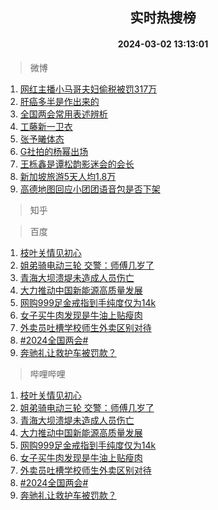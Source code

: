 <div align="center"><h2>实时热搜榜</h2><h4>2024-03-02 13:13:01</h4></div>

> 微博  

1. [网红主播小马哥夫妇偷税被罚317万](https://s.weibo.com/weibo?q=%23%E7%BD%91%E7%BA%A2%E4%B8%BB%E6%92%AD%E5%B0%8F%E9%A9%AC%E5%93%A5%E5%A4%AB%E5%A6%87%E5%81%B7%E7%A8%8E%E8%A2%AB%E7%BD%9A317%E4%B8%87%23&t=31&band_rank=1&Refer=top)<br />
2. [肝癌多半是作出来的](https://s.weibo.com/weibo?q=%23%E8%82%9D%E7%99%8C%E5%A4%9A%E5%8D%8A%E6%98%AF%E4%BD%9C%E5%87%BA%E6%9D%A5%E7%9A%84%23&t=31&band_rank=2&Refer=top)<br />
3. [全国两会常用表述辨析](https://s.weibo.com/weibo?q=%23%E5%85%A8%E5%9B%BD%E4%B8%A4%E4%BC%9A%E5%B8%B8%E7%94%A8%E8%A1%A8%E8%BF%B0%E8%BE%A8%E6%9E%90%23&t=31&band_rank=3&Refer=top)<br />
4. [工藤新一卫衣](https://s.weibo.com/weibo?q=%E5%B7%A5%E8%97%A4%E6%96%B0%E4%B8%80%E5%8D%AB%E8%A1%A3&t=31&band_rank=4&Refer=top)<br />
5. [张予曦体态](https://s.weibo.com/weibo?q=%23%E5%BC%A0%E4%BA%88%E6%9B%A6%E4%BD%93%E6%80%81%23&t=31&band_rank=5&Refer=top)<br />
6. [G社拍的杨幂出场](https://s.weibo.com/weibo?q=%23G%E7%A4%BE%E6%8B%8D%E7%9A%84%E6%9D%A8%E5%B9%82%E5%87%BA%E5%9C%BA%23&t=31&band_rank=6&Refer=top)<br />
7. [王栎鑫是谭松韵影迷会的会长](https://s.weibo.com/weibo?q=%23%E7%8E%8B%E6%A0%8E%E9%91%AB%E6%98%AF%E8%B0%AD%E6%9D%BE%E9%9F%B5%E5%BD%B1%E8%BF%B7%E4%BC%9A%E7%9A%84%E4%BC%9A%E9%95%BF%23&t=31&band_rank=7&Refer=top)<br />
8. [新加坡旅游5天人均1.8万](https://s.weibo.com/weibo?q=%23%E6%96%B0%E5%8A%A0%E5%9D%A1%E6%97%85%E6%B8%B85%E5%A4%A9%E4%BA%BA%E5%9D%871.8%E4%B8%87%23&t=31&band_rank=8&Refer=top)<br />
9. [高德地图回应小团团语音包是否下架](https://s.weibo.com/weibo?q=%23%E9%AB%98%E5%BE%B7%E5%9C%B0%E5%9B%BE%E5%9B%9E%E5%BA%94%E5%B0%8F%E5%9B%A2%E5%9B%A2%E8%AF%AD%E9%9F%B3%E5%8C%85%E6%98%AF%E5%90%A6%E4%B8%8B%E6%9E%B6%23&t=31&band_rank=9&Refer=top)<br />

> 知乎  


> 百度  

1. [枝叶关情见初心](https://www.baidu.com/s?wd=%E6%9E%9D%E5%8F%B6%E5%85%B3%E6%83%85%E8%A7%81%E5%88%9D%E5%BF%83&sa=fyb_news&rsv_dl=fyb_news)<br />
2. [姐弟骑电动三轮 交警：师傅几岁了](https://www.baidu.com/s?wd=%E5%A7%90%E5%BC%9F%E9%AA%91%E7%94%B5%E5%8A%A8%E4%B8%89%E8%BD%AE+%E4%BA%A4%E8%AD%A6%EF%BC%9A%E5%B8%88%E5%82%85%E5%87%A0%E5%B2%81%E4%BA%86&sa=fyb_news&rsv_dl=fyb_news)<br />
3. [青海大坝溃堤未造成人员伤亡](https://www.baidu.com/s?wd=%E9%9D%92%E6%B5%B7%E5%A4%A7%E5%9D%9D%E6%BA%83%E5%A0%A4%E6%9C%AA%E9%80%A0%E6%88%90%E4%BA%BA%E5%91%98%E4%BC%A4%E4%BA%A1&sa=fyb_news&rsv_dl=fyb_news)<br />
4. [大力推动中国新能源高质量发展](https://www.baidu.com/s?wd=%E5%A4%A7%E5%8A%9B%E6%8E%A8%E5%8A%A8%E4%B8%AD%E5%9B%BD%E6%96%B0%E8%83%BD%E6%BA%90%E9%AB%98%E8%B4%A8%E9%87%8F%E5%8F%91%E5%B1%95&sa=fyb_news&rsv_dl=fyb_news)<br />
5. [网购999足金戒指到手纯度仅为14k](https://www.baidu.com/s?wd=%E7%BD%91%E8%B4%AD999%E8%B6%B3%E9%87%91%E6%88%92%E6%8C%87%E5%88%B0%E6%89%8B%E7%BA%AF%E5%BA%A6%E4%BB%85%E4%B8%BA14k&sa=fyb_news&rsv_dl=fyb_news)<br />
6. [女子买牛肉发现是牛油上贴瘦肉](https://www.baidu.com/s?wd=%E5%A5%B3%E5%AD%90%E4%B9%B0%E7%89%9B%E8%82%89%E5%8F%91%E7%8E%B0%E6%98%AF%E7%89%9B%E6%B2%B9%E4%B8%8A%E8%B4%B4%E7%98%A6%E8%82%89&sa=fyb_news&rsv_dl=fyb_news)<br />
7. [外卖员吐槽学校师生外卖区别对待](https://www.baidu.com/s?wd=%E5%A4%96%E5%8D%96%E5%91%98%E5%90%90%E6%A7%BD%E5%AD%A6%E6%A0%A1%E5%B8%88%E7%94%9F%E5%A4%96%E5%8D%96%E5%8C%BA%E5%88%AB%E5%AF%B9%E5%BE%85&sa=fyb_news&rsv_dl=fyb_news)<br />
8. [#2024全国两会#](https://www.baidu.com/s?wd=%232024%E5%85%A8%E5%9B%BD%E4%B8%A4%E4%BC%9A%23&sa=fyb_news&rsv_dl=fyb_news)<br />
9. [奔驰礼让救护车被罚款？](https://www.baidu.com/s?wd=%E5%A5%94%E9%A9%B0%E7%A4%BC%E8%AE%A9%E6%95%91%E6%8A%A4%E8%BD%A6%E8%A2%AB%E7%BD%9A%E6%AC%BE%EF%BC%9F&sa=fyb_news&rsv_dl=fyb_news)<br />

> 哔哩哔哩  

1. [枝叶关情见初心](https://www.baidu.com/s?wd=%E6%9E%9D%E5%8F%B6%E5%85%B3%E6%83%85%E8%A7%81%E5%88%9D%E5%BF%83&sa=fyb_news&rsv_dl=fyb_news)<br />
2. [姐弟骑电动三轮 交警：师傅几岁了](https://www.baidu.com/s?wd=%E5%A7%90%E5%BC%9F%E9%AA%91%E7%94%B5%E5%8A%A8%E4%B8%89%E8%BD%AE+%E4%BA%A4%E8%AD%A6%EF%BC%9A%E5%B8%88%E5%82%85%E5%87%A0%E5%B2%81%E4%BA%86&sa=fyb_news&rsv_dl=fyb_news)<br />
3. [青海大坝溃堤未造成人员伤亡](https://www.baidu.com/s?wd=%E9%9D%92%E6%B5%B7%E5%A4%A7%E5%9D%9D%E6%BA%83%E5%A0%A4%E6%9C%AA%E9%80%A0%E6%88%90%E4%BA%BA%E5%91%98%E4%BC%A4%E4%BA%A1&sa=fyb_news&rsv_dl=fyb_news)<br />
4. [大力推动中国新能源高质量发展](https://www.baidu.com/s?wd=%E5%A4%A7%E5%8A%9B%E6%8E%A8%E5%8A%A8%E4%B8%AD%E5%9B%BD%E6%96%B0%E8%83%BD%E6%BA%90%E9%AB%98%E8%B4%A8%E9%87%8F%E5%8F%91%E5%B1%95&sa=fyb_news&rsv_dl=fyb_news)<br />
5. [网购999足金戒指到手纯度仅为14k](https://www.baidu.com/s?wd=%E7%BD%91%E8%B4%AD999%E8%B6%B3%E9%87%91%E6%88%92%E6%8C%87%E5%88%B0%E6%89%8B%E7%BA%AF%E5%BA%A6%E4%BB%85%E4%B8%BA14k&sa=fyb_news&rsv_dl=fyb_news)<br />
6. [女子买牛肉发现是牛油上贴瘦肉](https://www.baidu.com/s?wd=%E5%A5%B3%E5%AD%90%E4%B9%B0%E7%89%9B%E8%82%89%E5%8F%91%E7%8E%B0%E6%98%AF%E7%89%9B%E6%B2%B9%E4%B8%8A%E8%B4%B4%E7%98%A6%E8%82%89&sa=fyb_news&rsv_dl=fyb_news)<br />
7. [外卖员吐槽学校师生外卖区别对待](https://www.baidu.com/s?wd=%E5%A4%96%E5%8D%96%E5%91%98%E5%90%90%E6%A7%BD%E5%AD%A6%E6%A0%A1%E5%B8%88%E7%94%9F%E5%A4%96%E5%8D%96%E5%8C%BA%E5%88%AB%E5%AF%B9%E5%BE%85&sa=fyb_news&rsv_dl=fyb_news)<br />
8. [#2024全国两会#](https://www.baidu.com/s?wd=%232024%E5%85%A8%E5%9B%BD%E4%B8%A4%E4%BC%9A%23&sa=fyb_news&rsv_dl=fyb_news)<br />
9. [奔驰礼让救护车被罚款？](https://www.baidu.com/s?wd=%E5%A5%94%E9%A9%B0%E7%A4%BC%E8%AE%A9%E6%95%91%E6%8A%A4%E8%BD%A6%E8%A2%AB%E7%BD%9A%E6%AC%BE%EF%BC%9F&sa=fyb_news&rsv_dl=fyb_news)<br />
